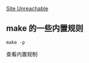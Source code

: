 [Site Unreachable](https://www.codeleading.com/article/63132095897/)

## make 的一些内置规则

```shell
make -p
```
查看内置规制
